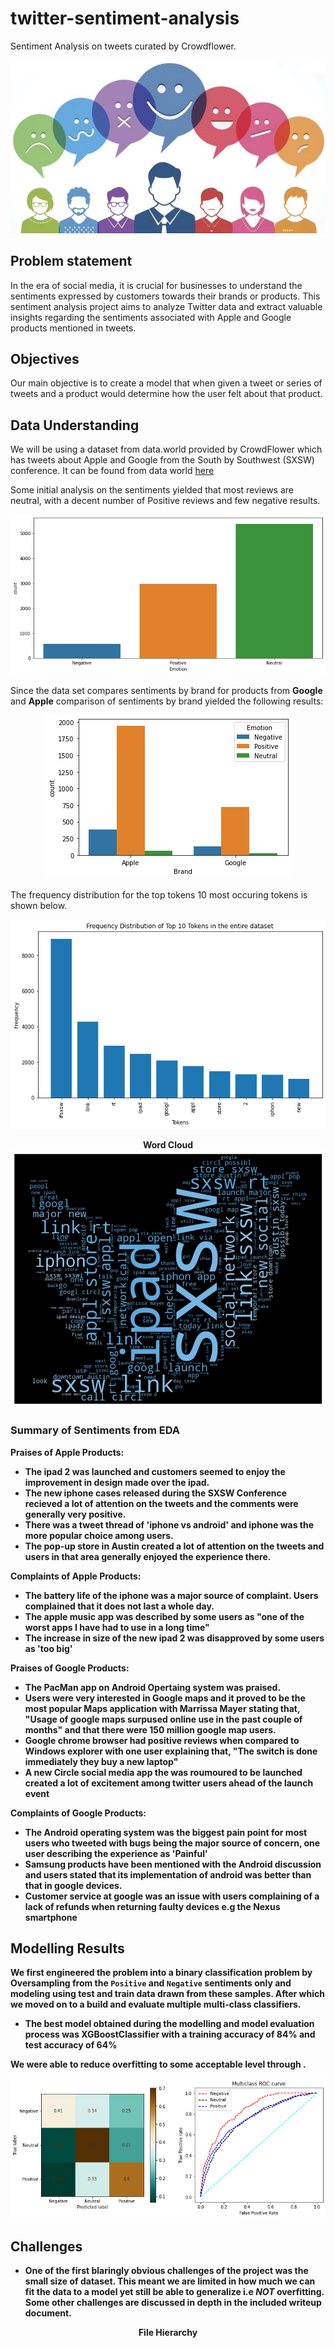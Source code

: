 # twitter-sentiment-analysis
Sentiment Analysis on tweets curated by Crowdflower.
<p align='center'>
    <img src='./images/readme_banner.jpg' alt='banner'>
</p>

## Problem statement

In the era of social media, it is crucial for businesses to understand the sentiments expressed by customers towards their brands or products.
This sentiment analysis project aims to analyze Twitter data and extract valuable insights regarding the sentiments associated with Apple and Google products mentioned in tweets.

## Objectives

Our main objective is to create a model that when given a tweet or series of tweets and a product would determine how the user felt about that product. 

## Data Understanding

We will be using a dataset from data.world provided by CrowdFlower which has tweets about Apple and Google from the South by Southwest (SXSW) conference. It can be found from data world [here](https://data.world/crowdflower/brands-and-product-emotions)

Some initial analysis on the sentiments yielded that most reviews are neutral, with a decent number of Positive reviews and few negative results.
<p align='center'>
    <img src='./images/sentiments.png' alt='sentiments distribution'>
</p>

Since the data set compares sentiments by brand for products from **Google** and **Apple** comparison of sentiments by brand yielded the following results:

<p align='center'>
    <img src='./images/sentiments_by_brand.png' alt='sentiments_by_brand'>
</p>

The frequency distribution for the top tokens 10 most occuring tokens is shown below.
<p align='center'>
    <img src='./images/top_tokens.png' alt='top_10_tokens'>
</p>

<p align='center'>
    <b>Word Cloud
    <img src='./images/wordcloud.png' alt='top_10_tokens'>
</p>

### Summary of Sentiments from EDA

**Praises** of Apple Products:

* The ipad 2 was launched and customers seemed to enjoy the improvement in     design made over the ipad.
* The new iphone cases released during the SXSW Conference recieved a lot of attention on the tweets and the comments were generally very positive.
* There was a tweet thread of 'iphone vs android' and iphone was the more popular choice among users.
* The pop-up store in Austin created a lot of attention on the tweets and users in that area generally enjoyed the experience there.

**Complaints** of Apple Products:

* The battery life of the iphone was a major source of complaint. Users complained that it does not last a whole day.
* The apple music app was described by some users as "one of the worst apps I have had to use in a long time"
* The increase in size of the new ipad 2 was disapproved by some users as 'too big'

**Praises** of Google Products:

* The PacMan app on Android Opertaing system was praised.
* Users were very interested in Google maps and it proved to be the most popular Maps application with Marrissa Mayer stating that, "Usage of google maps surpused online use in the past couple of months" and that there were 150 million google map users.
* Google chrome browser had positive reviews when compared to Windows explorer with one user explaining that, "The switch is done immediately they buy a new laptop"
* A new Circle social media app the was roumoured to be launched created a lot of excitement among twitter users ahead of the launch event

**Complaints** of Google Products:

* The Android operating system was the biggest pain point for most users who tweeted with bugs being the major source of concern, one user describing the experience as 'Painful'
* Samsung products have been mentioned with the Android discussion and users stated that its implementation of android was better than that in google devices. 
* Customer service at google was an issue with users complaining of a lack of refunds when returning faulty devices e.g the Nexus smartphone

## Modelling Results

We first engineered the problem into a binary classification problem by Oversampling from the `Positive` and `Negative` sentiments only and modeling using test and train data drawn from these samples. 
After which we moved on to a build and evaluate multiple multi-class classifiers.
- The best model obtained during the modelling and model evaluation process was **XGBoostClassifier** with a training accuracy of 84% and test accuracy of 64%

We were able to reduce overfitting to some acceptable level through .
<p align='center'>
    <img src='./images/xgb_eval.png'>
</p>


## Challenges

* One of the first blaringly obvious challenges of the project was the small size of dataset. This meant we are limited in how much we can fit the data to a model yet still be able to generalize i.e *NOT* overfitting.
Some other challenges are discussed in depth in the included writeup document.

<p align='center'>
    <b>File Hierarchy
</p>
